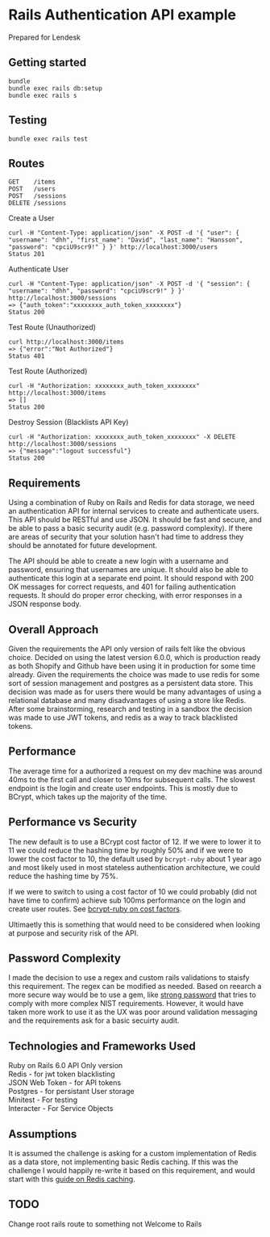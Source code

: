 # Rails Authentication API example

Prepared for Lendesk  

## Getting started

```
bundle
bundle exec rails db:setup
bundle exec rails s
```

## Testing  

```
bundle exec rails test
```

## Routes
```
GET    /items
POST   /users
POST   /sessions
DELETE /sessions
```

Create a User
```
curl -H "Content-Type: application/json" -X POST -d '{ "user": { "username": "dhh", "first_name": "David", "last_name": "Hansson", "password": "cpciU9scr9!" } }' http://localhost:3000/users
Status 201
```

Authenticate User
```
curl -H "Content-Type: application/json" -X POST -d '{ "session": { "username": "dhh", "password": "cpciU9scr9!" } }' http://localhost:3000/sessions
=> {"auth_token":"xxxxxxxx_auth_token_xxxxxxxx"}
Status 200
```

Test Route (Unauthorized)
```
curl http://localhost:3000/items
=> {"error":"Not Authorized"}
Status 401
```

Test Route (Authorized)
```
curl -H "Authorization: xxxxxxxx_auth_token_xxxxxxxx" http://localhost:3000/items
=> []
Status 200
```

Destroy Session (Blacklists API Key)
```
curl -H "Authorization: xxxxxxxx_auth_token_xxxxxxxx" -X DELETE http://localhost:3000/sessions
=> {"message":"logout successful"}
Status 200
```

## Requirements  
Using a combination of Ruby on Rails and Redis for data storage, we need an authentication API for internal services to create and authenticate users. This API should be RESTful and use JSON. It should be fast and secure, and be able to pass a basic security audit (e.g. password complexity). If there are areas of security that your solution hasn't had time to address they should be annotated for future development.

The API should be able to create a new login with a username and password, ensuring that usernames are unique. It should also be able to authenticate this login at a separate end point. It should respond with 200 OK messages for correct requests, and 401 for failing authentication requests. It should do proper error checking, with error responses in a JSON response body.

## Overall Approach
Given the requirements the API only version of rails felt like the obvious choice. Decided on using the latest version 6.0.0, which is production ready as both Shopify and Github have been using it in production for some time already. Given the requirements the choice was made to use redis for some sort of session management and postgres as a persistent data store. This decision was made as for users there would be many advantages of using a relational database and many disadvantages of using a store like Redis. After some brainstorming, research and testing in a sandbox the decision was made to use JWT tokens, and redis as a way to track blacklisted tokens.  

## Performance
The average time for a authorized a request on my dev machine was around 40ms to the first call and closer to 10ms for subsequent calls. The slowest endpoint is the login and create user endpoints. This is mostly due to BCrypt, which takes up the majority of the time. 

## Performance vs Security
The new default is to use a BCrypt cost factor of 12. If we were to lower it to 11 we could reduce the hashing time by roughly 50% and if we were to lower the cost factor to 10, the default used by `bcrypt-ruby` about 1 year ago and most likely used in most stateless authentication architecture, we could reduce the hashing time by 75%.   

If we were to switch to using a cost factor of 10 we could probably (did not have time to confirm) achieve sub 100ms performance on the login and create user routes. See [bcrypt-ruby on cost factors](https://github.com/codahale/bcrypt-ruby#cost-factors). 

Ultimaetly this is something that would need to be considered when looking at purpose and security risk of the API.

## Password Complexity
I made the decision to use a regex and custom rails validations to staisfy this requirement. The regex can be modified as needed. Based on reearch a more secure way would be to use a gem, like [strong password](https://github.com/bdmac/strong_password) that tries to comply with more complex NIST requirements. However, it would have taken more work to use it as the UX was poor around validation messaging and the requirements ask for a basic secuirty audit.  

## Technologies and Frameworks Used
Ruby on Rails 6.0 API Only version  
Redis - for jwt token blacklisting  
JSON Web Token - for API tokens  
Postgres - for persistant User storage  
Minitest - For testing  
Interacter - For Service Objects  

## Assumptions
It is assumed the challenge is asking for a custom implementation of Redis as a data store, not implementing basic Redis caching. If this was the challenge I would happily re-write it based on this requirement, and would start with this [guide on Redis caching](https://guides.rubyonrails.org/caching_with_rails.html#activesupport-cache-rediscachestore).  

## TODO
Change root rails route to something not Welcome to Rails
